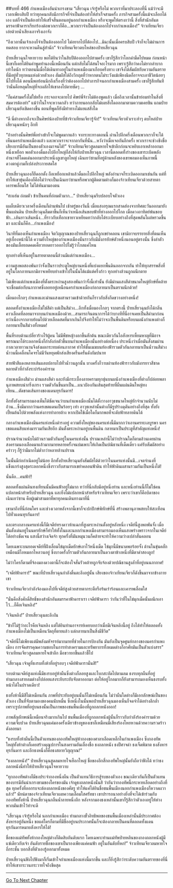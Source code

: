 ##บทที่ 466 กำแพงเมืองอันน่าเกรงขาม
“เสี่ยวฉุน เจ้ารู้หรือไม่ พวกเราที่มาประลองที่นี่ แม้ว่าจะมีเวลาเพียงสิบปี ทว่าทุกคนกลับมีภารกิจที่จำเป็นต้องทำให้สำเร็จสามครั้ง ภารกิจสามครั้งนี้แม้จะเลือกได้เอง แต่ก็จำเป็นต้องทำให้เสร็จสิ้นตอนอยู่นอกกำแพงเมือง หรือจะพูดให้ตรงกว่านี้ สิ่งที่สำนักอันตมรรคาฟ้าดาราเรียกร้องต่อพวกเราก็คือ...พวกเราจำเป็นต้องออกไปจากกำแพงเมือง!” จ้าวเทียนเจียวเอ่ยด้วยน้ำเสียงเอาจริงเอาจัง

“ถึงเวลานั้นเจ้าเองก็จำเป็นต้องออกไป ไม่อยากไปก็ต้องไป...มิฉะนั้นเมื่อครบสิบปี เจ้าก็จะไม่ผ่านการทดสอบ ยากจะหวนคืนสู่สำนัก” จ้าวเทียนเจียวตบไหล่ของป๋ายเสี่ยวฉุน

ป๋ายเสี่ยวฉุนใจหายวาบ พอได้ยินว่าในสิบปีต้องออกไปสามครั้ง เขาก็รู้สึกว่าโลกดำมืดไปหมด ก่อนหน้านี้เขาก็เคยได้ยินคำพูดทำนองนี้เหมือนกัน แต่กลับไม่ได้สนใจอะไรมาก เพราะรู้สึกว่าคงไม่ยากลำบากเท่าใดนัก ทว่าตอนนี้เมื่อได้เดินทางอยู่ในกำแพงเมืองมาเกือบครึ่งทาง เขาจึงได้สัมผัสกับความอันตรายที่มีอยู่ทั่วทุกหนแห่งด้วยตัวเอง สัมผัสได้ถึงวิกฤตที่ว่าหากตนไม่ระวังแม้เพียงนิดก็อาจจะเอาชีวิตน้อยๆ นี่ไปทิ้งได้ ตอนนี้พอย้อนนึกถึงเรื่องที่ว่าต้องออกไปทำภารกิจนอกกำแพงเมืองสามครั้ง เขาก็รู้สึกทันทีว่านั่นคือหลุมใหญ่ที่จะผลักให้เขาลงไปตายชัดๆ ...

“ก็แค่สามครั้งไม่ใช่หรือ กระจอกจะตายไป ศิษย์พี่จ้าวไม่ต้องพูดแล้ว เมื่อถึงเวลานั้นข้าย่อมทำในสิ่งที่สมควรต้องทำ” แม้ว่าในใจจะหวาดกลัว ทว่าภายนอกกลับไม่เผยสิ่งใดออกมาตามความเคยชิน แถมป๋ายเสี่ยวฉุนยังเชิดคางขึ้น ตอนที่พูดก็ยังมีท่าทางไม่แยแสสิ่งใด

“ดี นี่ต่างหากถึงจะเป็นศิษย์น้องป๋ายที่ข้าจ้าวเทียนเจียวรู้จัก!” จ้าวเทียนเจียวหัวเราะฮ่าๆ ตบไหล่ป๋ายเสี่ยวฉุนหนักๆ อีกที

“ถ้าอย่างนั้นศิษย์พี่อย่างข้าก็จะไม่พูดมากแล้ว จากระยะทางตอนนี้ ผ่านไปอีกครึ่งเดือนพวกเราก็จะได้เห็นนครกำแพงเมืองแล้ว และพวกเราจะจากลากันที่นั่น...หวังว่าเมื่อเจอกันอีกครั้ง พวกเราจะช่วงชิงชื่อเสียงบารมีอันเป็นของตัวเองมาจนได้!” จ้าวเทียนเจียวสูดลมหายใจเข้าลึกก่อนจะหยิบเอาเหล้าออกมาหนึ่งเหยือก พอตัวเองดื่มลงไปอึกใหญ่ก็ส่งให้กับป๋ายเสี่ยวฉุน เวลานี้ตลอดทั้งร่างของเขาระเบิดพลังอำนาจที่โดดเด่นออกมาประหนึ่งภูเขาลูกใหญ่ เฉินเยว่ซานที่อยู่ด้านหลังของเขาพอมองเห็นภาพนี้ ดวงตาคู่งามก็เปล่งประกายสดใส

ป๋ายเสี่ยวฉุนเองก็ยืดอกตั้ง ถือเหยือกเหล้าแล้วดื่มลงไปอึกใหญ่ พลังอำนาจก็ระเบิดออกมาเช่นกัน แต่ที่ทำให้เขาขุ่นเคืองก็คือไม่ว่าจะเป็นเฉินเยว่ซานหรือพวกผู้ติดตามต่างก็มองจ้าวเทียนเจียวด้วยสายตาเคารพเลื่อมใส ไม่ได้หันมามองตน

“ฮะแฮ่ม ถ่อมตัว ข้าเป็นคนที่ถ่อมตัวมาก...” ป๋ายเสี่ยวฉุนรีบปลอบใจตัวเอง

แผล็บเดียวเวลาครึ่งเดือนก็ผ่านพ้นไป เช้าตรู่ของวันนี้ เมื่อแสงอรุณแรกสาดส่องจากทิศตะวันออกมายังพื้นแผ่นดิน ป๋ายเสี่ยวฉุนลืมตาขึ้นก็เห็นว่าเหนือเส้นขอบฟ้าที่ห่างออกไปไกล เมื่อดวงอาทิตย์พ้นขอบฟ้า...เส้นยาวเส้นหนึ่ง...ที่ราวกับเทือกเขายาวเหยียดทว่ากลับได้ระเบียบอย่างถึงที่สุดพลันโผล่พรวดขึ้นมา และนั่นก็คือ...กำแพงเมือง!

วินาทีที่มองเห็นกำแพงเมือง จิตวิญญาณของป๋ายเสี่ยวฉุนก็ถูกเขย่าคลอน เขามิอาจบรรยายสิ่งที่ตนเห็นอยู่เบื้องหน้านี้ได้ ความยิ่งใหญ่ของกำแพงเมืองนั่นราวกับมีมังกรยักษ์ตัวหนึ่งนอนอยู่ตรงนั้น ซึ่งลำตัวของมันเลื้อยลดคดเคี้ยวทอดยาวออกไปไม่รู้ว่าไกลแค่ไหน

ทุกอย่างที่เห็นอยู่ในสายตาตอนนี้ล้วนมีแต่กำแพงเมือง...

ความสูงพอสองพันกว่าจั้งเป็นราวประตูใหญ่บานหนึ่งที่แบ่งแยกพื้นดินออกจากกัน ทำให้ทุกสรรพสิ่งที่อยู่ในโลกภายนอกมิอาจเหยียบย่างเข้าไปในนั้นได้แม้แต่ครึ่งก้าว ทุกอย่างล้วนถูกผนึกตาย

ไม่เพียงแต่กำแพงเมืองที่ตั้งตระหง่านสูงสองพันกว่าจั้งนี้เท่านั้น ยังมีม่านแสงสีดำขนาดใหญ่ยักษ์ที่คล้ายจะเชื่อมต่อกับนภากาศซึ่งลอยอยู่เหนือนครกำแพงเมืองก่อกลายมาเป็นตราผนึกด้วย!

เมื่อมองไกลๆ กำแพงและม่านแสงผสานรวมเข้าด้วยกันก็ราวกับสิ่งกีดขวางอย่างหนึ่ง!

ตลอดทั้งกำแพงเมืองไม่ใช่สีดำ แต่เป็นสีม่วง...อีกทั้งเมื่อมองไกลๆ จากตรงนี้ ป๋ายเสี่ยวฉุนยังได้กลิ่นคาวเลือดที่ลอยมาจากบนกำแพงเมืองด้วย...สามารถจินตนาการได้ว่าบางทีที่นี่อาจเคยเป็นสีดำมาก่อน ทว่าเนื่องจากอาบย้อมไปด้วยเลือดสดที่มากเกินไปจึงทำให้ไม่ว่าจะเป็นพื้นดินหรือบนผนังกำแพงต่างก็กลายมาเป็นสีม่วงทั้งหมด!

พื้นที่รอบด้านเปลี่ยวร้างไร้ผู้คน ไม่มีพืชหญ้างอกขึ้นสักต้น ขณะเดียวกันไอสังหารเหี้ยมหาญที่มิอาจพรรณนาได้ระลอกหนึ่งก็กำลังก่อตัวขึ้นบนกำแพงเมืองนั้นอย่างต่อเนื่อง ประหนึ่งว่าเมื่อมันสั่งสมผ่านกาลเวลายาวนานจึงส่งผลกระทบต่อนภากาศ ทำให้ชั้นเมฆบนท้องฟ้ารวมตัวกันกลายมาเป็นน้ำวนสีม่วง น้ำวนนี้เคลื่อนโคจรไม่มีวันหยุดพักส่งเสียงครืนครั่นดังกัมปนาท

สายฟ้าสีแดงหลายเส้นแลบปลาบไปทั่วน้ำวนลูกนั้น บางครั้งก็วาบผ่านท้องฟ้าราวกับมังกรยาวสีชาดหลายตัวที่กำลังระบำร้องคำราม

กำแพงเมืองสีม่วง ม่านแสงสีดำ และยังมีกระเบื้องลายครามทุกชุ่นบนผนังกำแพงเมืองที่ต่างก็ปล่อยพลานุภาพสยบน่ากริ่งเกรง รวมตัวกันขึ้นมาเป็น...แนวป้องกันเส้นสุดท้ายที่ผืนแผ่นดินใหญ่ทงเทียน...ตัดขาดเส้นทางของแดนทุรกันดาร!

อีกทั้งยังสามารถมองเห็นได้ชัดเจนว่าบนกำแพงเมืองนั้นได้ตั้งวางอาวุธขนาดใหญ่ยักจำนวนนับไม่ถ้วน...ซึ่งมีมากกว่านครเขตแดนเป็นร้อยๆ เท่า อาวุธเหล่านั้นต่างก็มีรูปร่างดุดันอย่างถึงที่สุด ทั้งยังเปี่ยมล้นไปด้วยพลังแห่งการทำลายล้าง หากเปิดใช้เมื่อใดก็มากพอที่จะดับฟ้าทลายดินได้

กลางกำแพงเมืองมีนครแห่งหนึ่งดำรงอยู่ ความยิ่งใหญ่ของนครแห่งนี้มีมากกว่าเอานครทะเลบูรพา นครเขตแดนสิบแห่งมารวมกันเสียอีก มันตั้งตระหง่านอยู่บนพื้นดิน กลายมาเป็นประตูที่สำคัญแห่งหนึ่ง!

ปราณจำนวนนับไม่ถ้วนรวมตัวกันอยู่ในนครแห่งนั้น ปราณเหล่านี้ไม่ว่าปราณใดก็ตามล้วนเคยผ่านสงครามนองเลือดมาแล้วมากมายหลายครั้งจนบ่มเพาะให้เกิดเป็นปณิธานที่เด็ดเดี่ยว แค่รับสัมผัสอย่างคร่าวๆ ก็รู้ว่ามีมากไม่ต่ำกว่าหลายล้านปราณ

ในนั้นมีก่อกำเนิดอยู่ไม่น้อย อีกทั้งป๋ายเสี่ยวฉุนยังสัมผัสได้ด้วยว่าในนครแห่งนั้นมี...เจตจำนงที่แข็งแกร่งสูงสุดระลอกหนึ่งซึ่งราวกับสามารถเขย่าคลอนฟ้าดิน ทำให้ฟ้าดินผสานรวมกันเป็นหนึ่งได้!

นั่นคือ...คนฟ้า!!

ตลอดทั้งแผ่นดินทงเทียนนั้นมีคนฟ้าอยู่ไม่มาก ทว่าที่นี่กลับมีอยู่หนึ่งท่าน และหนึ่งท่านนี้ก็ไม่ใช่คนแปลกหน้าสำหรับป๋ายเสี่ยวฉุน และยิ่งไม่แปลกหน้าสำหรับจ้าวเทียนเจียว เพราะว่าเขาก็คือบิดาของเฉินเยว่ซาน คือผู้เฒ่าสามตาที่พาทุกคนเดินทางมาที่นี่

เขามาถึงที่นี่ก่อนใคร และช่วงเวลาหลังจากนี้เขาก็จะปกปักษ์พิทักษ์ที่นี่ สร้างพลานุภาพสยบให้สะเทือนไปทั่วแดนทุรกันดาร!

และตรงกลางนครแห่งนี้ก็มีเจดีย์ทรงดาวห้าแฉกที่สูงตระหง่านตั้งอยู่หลังหนึ่ง เจดีย์นี้สูงพอพันจั้ง เมื่อมันตั้งเด่นอยู่ในนครยักษ์ก็ทำให้ทั้งในและนอกกำแพงเมืองสามารถมองเห็นแสงพร่างพราวจากในเจดีย์ได้อย่างชัดเจน แสงนี้สว่างเจิดจ้า ทุกครั้งที่มันหมุนวนก็คล้ายจะทำให้ความว่างเปล่าสั่นคลอน

โดยเฉพาะบนยอดเจดีย์ที่ฝังเลื่อมไข่มุกเม็ดยักษ์เอาไว้หนึ่งเม็ด ไข่มุกนี้มีขนาดพอร้อยจั้ง ด้านในขุ่นคลั่กเหมือนมีไอหมอกไหลวนอยู่ ซึ่งบางครั้งก็รวมตัวกันกลายมาเป็นดวงตาข้างหนึ่งที่มีตาดำสองลูก!

ไม่ว่าใครก็ตามที่จ้องมองดวงตานี้ก็จะต้องใจสั่นรัวคล้ายถูกจับจ้องด้วยปณิธานสูงล้ำที่อยู่บนนภากาศ!

“เจดีย์ฟ้าดารา!” ขณะที่ป๋ายเสี่ยวฉุนกำลังตื่นตะลึงอยู่นั้น เสียงของจ้าวเทียนเจียวก็ดังขึ้นมาจากข้างกายเขา

จ้าวเทียนเจียวกำลังจ้องมองไปที่เจดีย์สูงด้วยสายตากระตือรือร้นเร่าร้อนและเคารพเลื่อมใส

“นั่นคือสิ่งศักดิ์สิทธิ์ของสำนักอันตมรรคาฟ้าดาราเรา เจดีย์ฟ้าดารา ว่ากันว่าที่ในไข่มุกเม็ดนั้นผนึกเอาไว้...ก็คือเจินหลิง!”

“เจินหลิง!” ป๋ายเสี่ยวฉุนตะลึงงัน

“ข้าก็ไม่รู้ว่าอะไรคือเจินหลิง แต่ได้ยินท่านอาจารย์เคยบอกว่าเมื่อมีเจินหลิงนี้อยู่ ถึงได้ทำให้ตลอดทั้งกำแพงเมืองไม่เป็นเหมือนวัตถุที่ตายแล้ว แต่กลายมาเป็นสิ่งมีชีวิต”

“เจดีย์นี้ไม่เพียงแต่มีพลังมหัจรรย์มากมายที่ช่วยในการป้องกัน มันยังเป็นจุดศูนย์กลางของนครกำแพงเมือง การจัดสรรคุณความชอบในการทำสงครามและทรัพยากรทั้งหมดต่างก็อาศัยมันเป็นตัวแบ่งสรร” จ้าวเทียนเจียวสูดลมหายใจเข้าลึก มือขวายกขึ้นแล้วชี้ไป

“เสี่ยวฉุน เจ้าดูที่ธงรบทั้งห้าที่อยู่รอบๆ เจดีย์ฟ้าดารานั่นสิ!”

รอบด้านเจดีย์สูงแห่งนี้มีธงรบอยู่ห้าผืนซึ่งต่างก็ลอยสูงและโบกสะบัดไปตามลม ธงรบทุกผืนที่อยู่ท่ามกลางสายลมต่างก็ปล่อยแสงระยิบระยับจับตาออกมา ต่อให้อยู่ไกลมากก็ยังสามารถมองเห็นธงรบทั้งหน้าได้ในปราดเดียว!

ธงทั้งห้านี้มีสีไม่เหมือนกัน ภาพที่ประทับอยู่บนนั้นก็ไม่เหมือนกัน ไม่ว่าผืนใดต่างก็มีเอกลักษณ์เป็นของตัวเอง เป็นที่จับตามองของคนนับหมื่น ซึ่งหนึ่งในนั้นพอป๋ายเสี่ยวฉุนมองเห็นก็จดจำได้อย่างลึกล้ำ เพราะรูปภาพที่อยู่บนธงนั้นเป็นภาพของชนพื้นเมืองที่ถูกถลกหนังออก!

ภาพสัญลักษณ์นี้เหมือนจริงมากเกินไป ชนพื้นเมืองที่ถูกถลกหนังผู้นั้นก็ราวกับกำลังร้องคำรามด้วยความเจ็บปวด ป๋ายเสี่ยวฉุนแค่มองครั้งเดียวข้างหูของเขาก็เหมือนมีเสียงร้องโหยหวนด้วยความรวดร้าวดังลอยมา

“ธงรบทั้งห้าผืนนี้เป็นตัวแทนของกองทัพใหญ่ห้ากองของศาลาเลือดเหล็กในกำแพงเมือง ซึ่งกองทัพใหญ่ทั้งห้าต่างก็เคยสร้างคุณูปการในสงครามอันเลื่องชื่อ ธงถลกหนัง ธงปีศาจดำ ธงเจ็ดพิฆาต ธงสังหารทุรกันดาร และอีกธงหนึ่งก็คือธงสลายวิญญาณ!”

“ธงถลกหนัง!” ป๋ายเสี่ยวฉุนสูดลมหายใจเฮือกใหญ่ ชื่อของอีกสี่กองทัพใหญ่นั้นยังถือว่าฟังได้ ทว่าธงถลกหนังนี่ทำให้ป๋ายเสี่ยวฉุนใจหายวาบ

“ทุกกองทัพต่างก็มีธงประจำกองหนึ่งผืน เป็นตัวแทนวิธีการสู้รบของตัวเอง ขณะเดียวกันก็เป็นตัวแทนของบารมีอันน่าเกรงขามของใครของมัน เจ้าดูธงถลกหนังนั่นสิ ว่ากันว่ากองทัพนี้กระหายเลือดอย่างถึงที่สุด ทุกครั้งที่ออกรบจะต้องถลกหนังของศัตรู ทำให้แค่ได้ยินชื่อชนพื้นเมืองนอกกำแพงเมืองก็หวาดผวาแล้ว!” นัยน์ตาของจ้าวเทียนเจียวเผยความเลื่อมใสศรัทธา เขาปรารถนาอย่างยิ่งที่จะได้เข้าร่วมกับกองทัพทั้งห้านี้
ป๋ายเสี่ยวฉุนกลืนน้ำลายหนึ่งอึก หลังจากมองธงเหล่านั้นเขาก็รู้สึกว่าตัวเองอยู่ให้ห่างพวกมันเข้าไว้ท่าจะดี

“เสี่ยวฉุน เจ้ารู้หรือไม่ นอกกำแพงเมือง ท่ามกลางขั้วอิทธิพลของชนพื้นเมืองเหล่านั้นมีประกาศต้องสังหารอยู่อันหนึ่ง ขอแค่ใครก็ตามที่มีชื่ออยู่บนประกาศนั้นก็จะต้องกลายเป็นคนที่ตลอดทั้งแดนทุรกันดารหมายสังหารให้ได้!

ชื่อของแม่ทัพทั้งห้ากองใหญ่ต่างก็ติดสิบอันดับแรก โดยเฉพาะท่านแม่ทัพป๋ายหลินของกองถลกหนังผู้มีแซ่เดียวกับเจ้า อันดับรายชื่อของเขาเป็นรองเพียงแค่คนฟ้า อยู่ในอันดับที่หก!” จ้าวเทียนเจียวลมหายใจถี่กระชั้น บอกสิ่งที่ตัวเองรู้ออกมาทั้งหมด

ป๋ายเสี่ยวฉุนฟังไปฟังมาก็เริ่มเข้าใจกำแพงเมืองแห่งนี้มากขึ้น และก็ยิ่งรู้สึกว่าระดับความอันตรายของที่นี่ทำให้เขากระวนกระวายใจถึงขีดสุด

------


[Go To Next Chapter]( ./89.md)